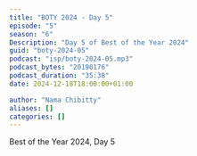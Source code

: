 ```yaml
---
title: "BOTY 2024 - Day 5"
episode: "5"
season: "6"
Description: "Day 5 of Best of the Year 2024"
guid: "boty-2024-05"
podcast: "isp/boty-2024-05.mp3"
podcast_bytes: "20190176"
podcast_duration: "35:38"
date: 2024-12-18T18:00:00+01:00

author: "Nama Chibitty"
aliases: []
categories: []
---
```


Best of the Year 2024, Day 5
